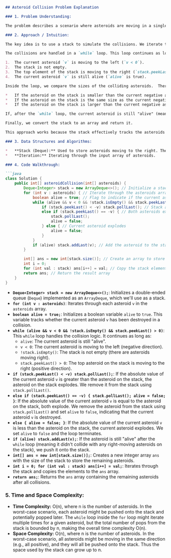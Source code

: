 ```markdown
## Asteroid Collision Problem Explanation

### 1. Problem Understanding:

The problem describes a scenario where asteroids are moving in a single line. Each asteroid is represented by an integer, where the absolute value denotes its size and the sign denotes its direction (positive for right, negative for left). If two asteroids collide, the smaller one explodes. If they are the same size, both explode. The goal is to determine the state of the asteroids after all collisions have occurred, represented as an array of the remaining asteroids.

### 2. Approach / Intuition:

The key idea is to use a stack to simulate the collisions. We iterate through the asteroids array.  If we encounter an asteroid moving to the right (positive), we simply push it onto the stack, as it can only collide with asteroids coming from the right (negative). If we encounter an asteroid moving to the left (negative), we check if there are any asteroids moving to the right on the stack. If so, a collision occurs.

The collisions are handled in a `while` loop. This loop continues as long as:

1.  The current asteroid `v` is moving to the left (`v < 0`).
2.  The stack is not empty.
3.  The top element of the stack is moving to the right (`stack.peekLast() > 0`).
4.  The current asteroid `v` is still alive (`alive` is true).

Inside the loop, we compare the sizes of the colliding asteroids.  There are three possibilities:

*   If the asteroid on the stack is smaller than the current negative asteroid, the asteroid on the stack explodes (we pop it from the stack).
*   If the asteroid on the stack is the same size as the current negative asteroid, both explode (we pop the asteroid from the stack, and set `alive` to `false` to mark the current asteroid as destroyed.)
*   If the asteroid on the stack is larger than the current negative asteroid, the current negative asteroid explodes (we set `alive` to `false`, and the loop breaks because the negative asteroid is no longer alive).

If, after the `while` loop, the current asteroid is still "alive" (meaning it hasn't been destroyed in any collisions), we push it onto the stack.

Finally, we convert the stack to an array and return it.

This approach works because the stack effectively tracks the asteroids that are moving to the right and are susceptible to collisions from the left. By resolving collisions on the fly, we accurately determine the remaining asteroids.

### 3. Data Structures and Algorithms:

*   **Stack (Deque):** Used to store asteroids moving to the right. The stack allows for efficient retrieval of the most recently added asteroid, which is crucial for collision detection.
*   **Iteration:** Iterating through the input array of asteroids.

### 4. Code Walkthrough:

```java
class Solution {
    public int[] asteroidCollision(int[] asteroids) {
        Deque<Integer> stack = new ArrayDeque<>(); // Initialize a stack to store asteroids
        for (int v : asteroids) { // Iterate through the asteroids array
            boolean alive = true; // Flag to indicate if the current asteroid is still alive
            while (alive && v < 0 && !stack.isEmpty() && stack.peekLast() > 0) { // Collision loop
                if (stack.peekLast() < -v) stack.pollLast(); // Stack asteroid explodes
                else if (stack.peekLast() == -v) { // Both asteroids explode
                    stack.pollLast();
                    alive = false;
                } else { // Current asteroid explodes
                    alive = false;
                }
            }
            if (alive) stack.addLast(v); // Add the asteroid to the stack if it's still alive
        }

        int[] ans = new int[stack.size()]; // Create an array to store the result
        int i = 0;
        for (int val : stack) ans[i++] = val; // Copy the stack elements to the array
        return ans; // Return the result array
    }
}
```

*   **`Deque<Integer> stack = new ArrayDeque<>();`**: Initializes a double-ended queue (`Deque`) implemented as an `ArrayDeque`, which we'll use as a stack.
*   **`for (int v : asteroids)`**:  Iterates through each asteroid `v` in the `asteroids` array.
*   **`boolean alive = true;`**: Initializes a boolean variable `alive` to `true`.  This variable tracks whether the current asteroid `v` has been destroyed in a collision.
*   **`while (alive && v < 0 && !stack.isEmpty() && stack.peekLast() > 0)`**: This `while` loop handles the collision logic. It continues as long as:
    *   `alive`: The current asteroid is still "alive".
    *   `v < 0`: The current asteroid is moving to the left (negative direction).
    *   `!stack.isEmpty()`: The stack is not empty (there are asteroids moving right).
    *   `stack.peekLast() > 0`: The top asteroid on the stack is moving to the right (positive direction).
*   **`if (stack.peekLast() < -v) stack.pollLast();`**:  If the absolute value of the current asteroid `v` is greater than the asteroid on the stack, the asteroid on the stack explodes. We remove it from the stack using `stack.pollLast()`.
*   **`else if (stack.peekLast() == -v) { stack.pollLast(); alive = false; }`**: If the absolute value of the current asteroid `v` is equal to the asteroid on the stack, both explode. We remove the asteroid from the stack using `stack.pollLast()` and set `alive` to `false`, indicating that the current asteroid `v` is destroyed.
*   **`else { alive = false; }`**: If the absolute value of the current asteroid `v` is less than the asteroid on the stack, the current asteroid explodes. We set `alive` to `false` and the loop terminates.
*   **`if (alive) stack.addLast(v);`**: If the asteroid is still "alive" after the `while` loop (meaning it didn't collide with any right-moving asteroids on the stack), we push it onto the stack.
*   **`int[] ans = new int[stack.size()];`**: Creates a new integer array `ans` with the size of the stack to store the remaining asteroids.
*   **`int i = 0; for (int val : stack) ans[i++] = val;`**: Iterates through the stack and copies the elements to the `ans` array.
*   **`return ans;`**: Returns the `ans` array containing the remaining asteroids after all collisions.

### 5. Time and Space Complexity:

*   **Time Complexity:** O(n), where n is the number of asteroids. In the worst-case scenario, each asteroid might be pushed onto the stack and potentially popped later.  The `while` loop inside the `for` loop might iterate multiple times for a given asteroid, but the total number of pops from the stack is bounded by n, making the overall time complexity O(n).
*   **Space Complexity:** O(n), where n is the number of asteroids. In the worst-case scenario, all asteroids might be moving in the same direction (e.g., all positive), and they will all be pushed onto the stack. Thus the space used by the stack can grow up to n.
